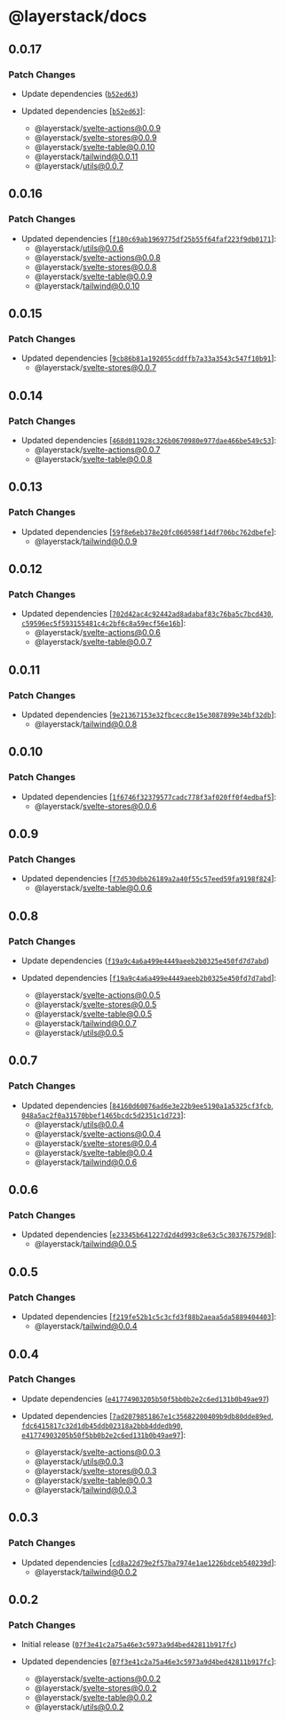 # @layerstack/docs

## 0.0.17

### Patch Changes

- Update dependencies ([`b52ed63`](https://github.com/techniq/layerstack/commit/b52ed6361244712230edd339c0ebbefa35608949))

- Updated dependencies [[`b52ed63`](https://github.com/techniq/layerstack/commit/b52ed6361244712230edd339c0ebbefa35608949)]:
  - @layerstack/svelte-actions@0.0.9
  - @layerstack/svelte-stores@0.0.9
  - @layerstack/svelte-table@0.0.10
  - @layerstack/tailwind@0.0.11
  - @layerstack/utils@0.0.7

## 0.0.16

### Patch Changes

- Updated dependencies [[`f180c69ab1969775df25b55f64faf223f9db0171`](https://github.com/techniq/layerstack/commit/f180c69ab1969775df25b55f64faf223f9db0171)]:
  - @layerstack/utils@0.0.6
  - @layerstack/svelte-actions@0.0.8
  - @layerstack/svelte-stores@0.0.8
  - @layerstack/svelte-table@0.0.9
  - @layerstack/tailwind@0.0.10

## 0.0.15

### Patch Changes

- Updated dependencies [[`9cb86b81a192055cddffb7a33a3543c547f10b91`](https://github.com/techniq/layerstack/commit/9cb86b81a192055cddffb7a33a3543c547f10b91)]:
  - @layerstack/svelte-stores@0.0.7

## 0.0.14

### Patch Changes

- Updated dependencies [[`468d011928c326b0670980e977dae466be549c53`](https://github.com/techniq/layerstack/commit/468d011928c326b0670980e977dae466be549c53)]:
  - @layerstack/svelte-actions@0.0.7
  - @layerstack/svelte-table@0.0.8

## 0.0.13

### Patch Changes

- Updated dependencies [[`59f8e6eb378e20fc060598f14df706bc762dbefe`](https://github.com/techniq/layerstack/commit/59f8e6eb378e20fc060598f14df706bc762dbefe)]:
  - @layerstack/tailwind@0.0.9

## 0.0.12

### Patch Changes

- Updated dependencies [[`702d42ac4c92442ad8adabaf83c76ba5c7bcd430`](https://github.com/techniq/layerstack/commit/702d42ac4c92442ad8adabaf83c76ba5c7bcd430), [`c59596ec5f593155481c4c2bf6c8a59ecf56e16b`](https://github.com/techniq/layerstack/commit/c59596ec5f593155481c4c2bf6c8a59ecf56e16b)]:
  - @layerstack/svelte-actions@0.0.6
  - @layerstack/svelte-table@0.0.7

## 0.0.11

### Patch Changes

- Updated dependencies [[`9e21367153e32fbcecc8e15e3087899e34bf32db`](https://github.com/techniq/layerstack/commit/9e21367153e32fbcecc8e15e3087899e34bf32db)]:
  - @layerstack/tailwind@0.0.8

## 0.0.10

### Patch Changes

- Updated dependencies [[`1f6746f32379577cadc778f3af020ff0f4edbaf5`](https://github.com/techniq/layerstack/commit/1f6746f32379577cadc778f3af020ff0f4edbaf5)]:
  - @layerstack/svelte-stores@0.0.6

## 0.0.9

### Patch Changes

- Updated dependencies [[`f7d530dbb26189a2a40f55c57eed59fa9198f824`](https://github.com/techniq/layerstack/commit/f7d530dbb26189a2a40f55c57eed59fa9198f824)]:
  - @layerstack/svelte-table@0.0.6

## 0.0.8

### Patch Changes

- Update dependencies ([`f19a9c4a6a499e4449aeeb2b0325e450fd7d7abd`](https://github.com/techniq/layerstack/commit/f19a9c4a6a499e4449aeeb2b0325e450fd7d7abd))

- Updated dependencies [[`f19a9c4a6a499e4449aeeb2b0325e450fd7d7abd`](https://github.com/techniq/layerstack/commit/f19a9c4a6a499e4449aeeb2b0325e450fd7d7abd)]:
  - @layerstack/svelte-actions@0.0.5
  - @layerstack/svelte-stores@0.0.5
  - @layerstack/svelte-table@0.0.5
  - @layerstack/tailwind@0.0.7
  - @layerstack/utils@0.0.5

## 0.0.7

### Patch Changes

- Updated dependencies [[`84160d60076ad6e3e22b9ee5190a1a5325cf3fcb`](https://github.com/techniq/layerstack/commit/84160d60076ad6e3e22b9ee5190a1a5325cf3fcb), [`048a5ac2f0a31570bbef1465bcdc5d2351c1d723`](https://github.com/techniq/layerstack/commit/048a5ac2f0a31570bbef1465bcdc5d2351c1d723)]:
  - @layerstack/utils@0.0.4
  - @layerstack/svelte-actions@0.0.4
  - @layerstack/svelte-stores@0.0.4
  - @layerstack/svelte-table@0.0.4
  - @layerstack/tailwind@0.0.6

## 0.0.6

### Patch Changes

- Updated dependencies [[`e23345b641227d2d4d993c8e63c5c303767579d8`](https://github.com/techniq/layerstack/commit/e23345b641227d2d4d993c8e63c5c303767579d8)]:
  - @layerstack/tailwind@0.0.5

## 0.0.5

### Patch Changes

- Updated dependencies [[`f219fe52b1c5c3cfd3f88b2aeaa5da5889404403`](https://github.com/techniq/layerstack/commit/f219fe52b1c5c3cfd3f88b2aeaa5da5889404403)]:
  - @layerstack/tailwind@0.0.4

## 0.0.4

### Patch Changes

- Update dependencies ([`e41774903205b50f5bb0b2e2c6ed131b0b49ae97`](https://github.com/techniq/layerstack/commit/e41774903205b50f5bb0b2e2c6ed131b0b49ae97))

- Updated dependencies [[`7ad2079851867e1c35682200409b9db80dde89ed`](https://github.com/techniq/layerstack/commit/7ad2079851867e1c35682200409b9db80dde89ed), [`fdc6415817c32d1db45ddb02318a2bbb4ddedb90`](https://github.com/techniq/layerstack/commit/fdc6415817c32d1db45ddb02318a2bbb4ddedb90), [`e41774903205b50f5bb0b2e2c6ed131b0b49ae97`](https://github.com/techniq/layerstack/commit/e41774903205b50f5bb0b2e2c6ed131b0b49ae97)]:
  - @layerstack/svelte-actions@0.0.3
  - @layerstack/utils@0.0.3
  - @layerstack/svelte-stores@0.0.3
  - @layerstack/svelte-table@0.0.3
  - @layerstack/tailwind@0.0.3

## 0.0.3

### Patch Changes

- Updated dependencies [[`cd8a22d79e2f57ba7974e1ae1226bdceb540239d`](https://github.com/techniq/layerstack/commit/cd8a22d79e2f57ba7974e1ae1226bdceb540239d)]:
  - @layerstack/tailwind@0.0.2

## 0.0.2

### Patch Changes

- Initial release ([`07f3e41c2a75a46e3c5973a9d4bed42811b917fc`](https://github.com/techniq/layerstack/commit/07f3e41c2a75a46e3c5973a9d4bed42811b917fc))

- Updated dependencies [[`07f3e41c2a75a46e3c5973a9d4bed42811b917fc`](https://github.com/techniq/layerstack/commit/07f3e41c2a75a46e3c5973a9d4bed42811b917fc)]:
  - @layerstack/svelte-actions@0.0.2
  - @layerstack/svelte-stores@0.0.2
  - @layerstack/svelte-table@0.0.2
  - @layerstack/utils@0.0.2

